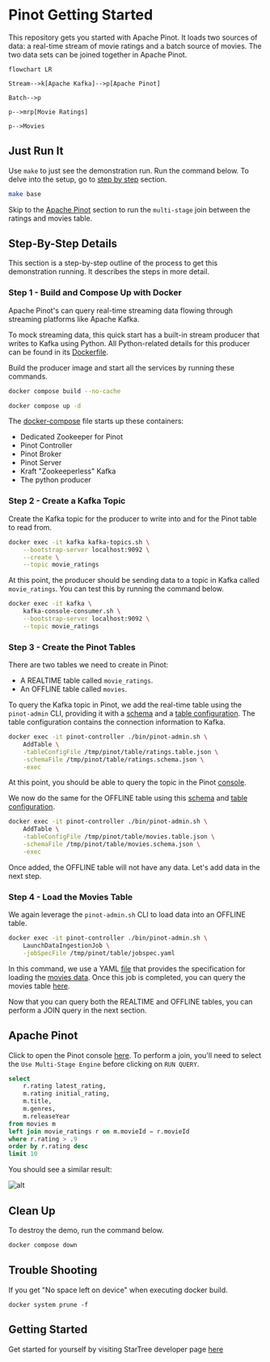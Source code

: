 # Pinot Getting Started

This repository gets you started with Apache Pinot. It loads two sources of data: a real-time stream of movie ratings and a batch source of movies. The two data sets can be joined together in Apache Pinot.

```mermaid
flowchart LR

Stream-->k[Apache Kafka]-->p[Apache Pinot]

Batch-->p

p-->mrp[Movie Ratings]

p-->Movies
```

## Just Run It

Use `make` to just see the demonstration run. Run the command below. To delve into the setup, go to [step by step](#step-by-step) section.

```bash
make base
```

Skip to the [Apache Pinot](#apache-pinot) section to run the `multi-stage` join between the ratings and movies table.

## Step-By-Step Details

This section is a step-by-step outline of the process to get this demonstration running. It describes the steps in more detail.

### Step 1 - Build and Compose Up with Docker

Apache Pinot's can query real-time streaming data flowing through streaming platforms like Apache Kafka.

To mock streaming data, this quick start has a built-in stream producer that writes to Kafka using Python. All Python-related details for this producer can be found in its [Dockerfile](docker/producer/Dockerfile).

Build the producer image and start all the services by running these commands.

```bash
docker compose build --no-cache

docker compose up -d
```

The [docker-compose](./docker-compose.yml) file starts up these containers:

- Dedicated Zookeeper for Pinot
- Pinot Controller
- Pinot Broker
- Pinot Server
- Kraft "Zookeeperless" Kafka
- The python producer


### Step 2 - Create a Kafka Topic

Create the Kafka topic for the producer to write into and for the Pinot table to read from.

```bash
docker exec -it kafka kafka-topics.sh \
    --bootstrap-server localhost:9092 \
    --create \
    --topic movie_ratings
```

At this point, the producer should be sending data to a topic in Kafka called `movie_ratings`. You can test this by running the command below.

```bash
docker exec -it kafka \
    kafka-console-consumer.sh \
    --bootstrap-server localhost:9092 \
    --topic movie_ratings
```

### Step 3 - Create the Pinot Tables

There are two tables we need to create in Pinot:

- A REALTIME table called `movie_ratings`.
- An OFFLINE table called `movies`.

To query the Kafka topic in Pinot, we add the real-time table using the `pinot-admin` CLI, providing it with a [schema](./table/ratings.schema.json) and a [table configuration](./table/ratings.table.json). The table configuration contains the connection information to Kafka.

```bash
docker exec -it pinot-controller ./bin/pinot-admin.sh \
    AddTable \
    -tableConfigFile /tmp/pinot/table/ratings.table.json \
    -schemaFile /tmp/pinot/table/ratings.schema.json \
    -exec
```

At this point, you should be able to query the topic in the Pinot [console](http://localhost:9000/#/query?query=select+*+from+movie_ratings+limit+10&tracing=false&useMSE=false).

We now do the same for the OFFLINE table using this [schema](table/movies.schema.json) and [table configuration](table/movies.table.json).

```bash
docker exec -it pinot-controller ./bin/pinot-admin.sh \
    AddTable \
    -tableConfigFile /tmp/pinot/table/movies.table.json \
    -schemaFile /tmp/pinot/table/movies.schema.json \
    -exec
```

Once added, the OFFLINE table will not have any data. Let's add data in the next step.

### Step 4 - Load the Movies Table

We again leverage the `pinot-admin.sh` CLI to load data into an OFFLINE table.

```bash
docker exec -it pinot-controller ./bin/pinot-admin.sh \
    LaunchDataIngestionJob \
    -jobSpecFile /tmp/pinot/table/jobspec.yaml
```

In this command, we use a YAML [file](table/jobspec.yaml) that provides the specification for loading the [movies data](data/movies.json). Once this job is completed, you can query the movies table [here](http://localhost:9000/#/query?query=select+*+from+movies+limit+10&tracing=false&useMSE=false).

Now that you can query both the REALTIME and OFFLINE tables, you can perform a JOIN query in the next section.

## Apache Pinot

Click to open the Pinot console [here](http://localhost:9000/#/query). To perform a join, you'll need to select the `Use Multi-Stage Engine` before clicking on `RUN QUERY`.

```sql
select 
    r.rating latest_rating, 
    m.rating initial_rating, 
    m.title, 
    m.genres, 
    m.releaseYear 
from movies m
left join movie_ratings r on m.movieId = r.movieId
where r.rating > .9
order by r.rating desc
limit 10

```

You should see a similar result:

![alt](./images/results.png)


## Clean Up

To destroy the demo, run the command below.

```bash
docker compose down
```

## Trouble Shooting

If you get "No space left on device" when executing docker build.

```docker system prune -f```


## Getting Started

Get started for yourself by visiting StarTree developer page [here](https://dev.startree.ai/docs/pinot/getting-started/quick-start)
